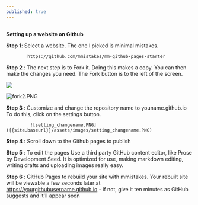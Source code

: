 ```yaml
---
published: true
---
```

##

**Setting up a website on Github**

**Step 1**: Select a website. The one I picked is minimal mistakes.

            https://github.com/mmistakes/mm-github-pages-starter

**Step 2** : The next step is to Fork it. Doing this makes a copy. You can then make the 
              changes you need. The Fork button is to the left of the screen.

![]({{site.baseurl}}/https://github.com/eshanis/eshanis.github.io/blob/master/assets/images/fork2.PNG)

![fork2.PNG]({{site.baseurl}}/_posts/fork2.PNG)

      
**Step 3** : Customize and change the repository name to youname.github.io
             To do this, click on the settings button.   
         
             ![setting_changename.PNG]({{site.baseurl}}/assets/images/setting_changename.PNG)

**Step 4** : Scroll down to the Github pages to publish
        
**Step 5** : To edit the pages Use a third party GitHub content editor, like Prose by Development Seed. 
             It is optimized for use, making markdown editing, writing drafts and uploading images really easy.   
          
**Step 6** : GitHub Pages to rebuild your site with mmistakes. Your rebuilt site will be viewable a 
             few seconds later at https://yourgithubusername.github.io - 
             if not, give it ten minutes as GitHub suggests and it'll appear soon
